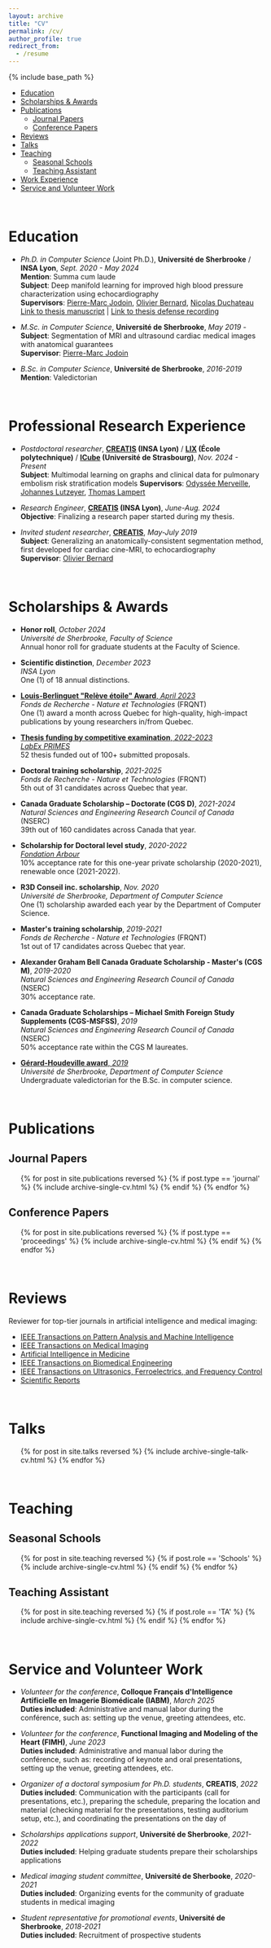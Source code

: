 ```yaml
---
layout: archive
title: "CV"
permalink: /cv/
author_profile: true
redirect_from:
  - /resume
---
```


{% include base_path %}

- [Education](#education)
- [Scholarships & Awards](#scholarships--awards)
- [Publications](#publications)
  - [Journal Papers](#journal-papers)
  - [Conference Papers](#conference-papers)
- [Reviews](#reviews)
- [Talks](#talks)
- [Teaching](#teaching)
  - [Seasonal Schools](#seasonal-schools)
  - [Teaching Assistant](#teaching-assistant)
- [Work Experience](#work-experience)
- [Service and Volunteer Work](#service-and-volunteer-work)

&nbsp;

Education
======
* *Ph.D. in Computer Science* (Joint Ph.D.), **Université de Sherbrooke** / **INSA Lyon**, *Sept. 2020 - May 2024*  
**Mention**: Summa cum laude  
**Subject**: Deep manifold learning for improved high blood pressure characterization using echocardiography  
**Supervisors**: [Pierre-Marc Jodoin](https://info.usherbrooke.ca/pmjodoin/index.html), [Olivier Bernard](https://www.creatis.insa-lyon.fr/~bernard/index.html), [Nicolas Duchateau](https://www.creatis.insa-lyon.fr/~duchateau/)  
[Link to thesis manuscript](http://hdl.handle.net/11143/21647) | [Link to thesis defense recording](https://youtu.be/jqbe2wLzJYU)

* *M.Sc. in Computer Science*, **Université de Sherbrooke**, *May 2019 -*  
**Subject**: Segmentation of MRI and ultrasound cardiac medical images with anatomical guarantees  
**Supervisor**: [Pierre-Marc Jodoin](https://info.usherbrooke.ca/pmjodoin/index.html)

* *B.Sc. in Computer Science*, **Université de Sherbrooke**, *2016-2019*  
**Mention**: Valedictorian

&nbsp;

Professional Research Experience
======
* *Postdoctoral researcher*, **[CREATIS](https://www.creatis.insa-lyon.fr/site7/en) (INSA Lyon)** / **[LIX](https://www.lix.polytechnique.fr) (École polytechnique)** / **[ICube](https://icube.unistra.fr) (Université de Strasbourg)**, *Nov. 2024 - Present*  
**Subject**: Multimodal learning on graphs and clinical data for pulmonary embolism risk stratification models
**Supervisors**: [Odyssée Merveille](https://www.creatis.insa-lyon.fr/~merveille/), [Johannes Lutzeyer](https://johanneslutzeyer.com), [Thomas Lampert](https://sites.google.com/site/tomalampert/home)

* *Research Engineer*, **[CREATIS](https://www.creatis.insa-lyon.fr/site7/en) (INSA Lyon)**, *June-Aug. 2024*  
**Objective**: Finalizing a research paper started during my thesis.

* *Invited student researcher*, **[CREATIS](https://www.creatis.insa-lyon.fr/site7/en)**, *May-July 2019*  
**Subject**: Generalizing an anatomically-consistent segmentation method, first developed for cardiac cine-MRI, to echocardiography  
**Supervisor**: [Olivier Bernard](https://www.creatis.insa-lyon.fr/~bernard/index.html)

<!-- * *Backend developer (Intern)*, **[GRIIS](https://griis.ca) (Interdisciplinary Research Group in Health Informatics)**, *Summer 2018*  
**Subject**: Specifying and validating software requirements, design and test-driven implementation of internal APIs  
**Supervisor**: [Luc Lavoie](http://info.usherbrooke.ca/llavoie/) -->

&nbsp;

Scholarships & Awards
======
* **Honor roll**, *October 2024*  
*Université de Sherbrooke, Faculty of Science*  
Annual honor roll for graduate students at the Faculty of Science.

* **Scientific distinction**, *December 2023*  
*INSA Lyon*  
One (1) of 18 annual distinctions.

* [**Louis-Berlinguet "Relève étoile" Award**, *April 2023*](https://frq.gouv.qc.ca/en/story-and-report/releve-etoile-louis-berlinguet-avril-2023/)  
*Fonds de Recherche - Nature et Technologies* (FRQNT)  
One (1) award a month across Quebec for high-quality, high-impact publications by young researchers in/from Quebec.

* [**Thesis funding by competitive examination**, *2022-2023*](https://primes.universite-lyon.fr/labex-primes/site-francais/navigation/recherche/wp-4-traitement-d-images-multidimensionnelles-/nathan-painchaud-2020-2023-apprentissage-profond-de-varietes-pour-une-meilleure-caracterisation-de-l-hypertension-arterielle-en-imagerie-echocardiographique-197031.kjsp)  
[*LabEx PRIMES*](https://primes.universite-lyon.fr)  
52 thesis funded out of 100+ submitted proposals.

* **Doctoral training scholarship**, *2021-2025*  
*Fonds de Recherche - Nature et Technologies* (FRQNT)  
5th out of 31 candidates across Quebec that year.

* **Canada Graduate Scholarship – Doctorate (CGS D)**, *2021-2024*  
*Natural Sciences and Engineering Research Council of Canada* (NSERC)  
39th out of 160 candidates across Canada that year.

<!-- * [**Hydro-Québec merit scholarship** (declined), *2021-2024*](https://www.usherbrooke.ca/recherche/etudier/pourquoi-choisir-udes/programmes-bourses/excellence/titulaires/hiver-2021)  
*Université de Sherbrooke* -->

* **Scholarship for Doctoral level study**, *2020-2022*  
[*Fondation Arbour*](https://www.fondationarbour.com/en/)  
10% acceptance rate for this one-year private scholarship (2020-2021), renewable once (2021-2022).

* **R3D Conseil inc. scholarship**, *Nov. 2020*  
*Université de Sherbrooke, Department of Computer Science*  
One (1) scholarship awarded each year by the Department of Computer Science.

* **Master's training scholarship**, *2019-2021*  
*Fonds de Recherche - Nature et Technologies* (FRQNT)  
1st out of 17 candidates across Quebec that year.

* **Alexander Graham Bell Canada Graduate Scholarship - Master's (CGS M)**, *2019-2020*  
*Natural Sciences and Engineering Research Council of Canada* (NSERC)  
30% acceptance rate.

<!-- * [**Graduate studies merit scholarship** (declined), *2019-2021*](https://www.usherbrooke.ca/recherche/etudier/pourquoi-choisir-udes/programmes-bourses/excellence/titulaires/hiver-2019)  
*Université de Sherbrooke* -->

* **Canada Graduate Scholarships – Michael Smith Foreign Study Supplements (CGS-MSFSS)**, *2019*  
*Natural Sciences and Engineering Research Council of Canada* (NSERC)  
50% acceptance rate within the CGS M laureates.

* [**Gérard-Houdeville award**, *2019*](https://www.usherbrooke.ca/informatique/actualites/prix-et-distinctions/mentions-excellence)  
*Université de Sherbrooke, Department of Computer Science*  
Undergraduate valedictorian for the B.Sc. in computer science.

&nbsp;

Publications
======

## Journal Papers
  <ul>{% for post in site.publications reversed %}
    {% if post.type == 'journal' %}
      {% include archive-single-cv.html %}
    {% endif %}
  {% endfor %}</ul>

## Conference Papers
  <ul>{% for post in site.publications reversed %}
    {% if post.type == 'proceedings' %}
      {% include archive-single-cv.html %}
    {% endif %}
  {% endfor %}</ul>

&nbsp;

Reviews
======
Reviewer for top-tier journals in artificial intelligence and medical imaging:
* [IEEE Transactions on Pattern Analysis and Machine Intelligence](https://ieeexplore.ieee.org/xpl/RecentIssue.jsp?punumber=34)
* [IEEE Transactions on Medical Imaging](https://ieeexplore.ieee.org/xpl/RecentIssue.jsp?punumber=42)
* [Artificial Intelligence in Medicine](https://www.sciencedirect.com/journal/artificial-intelligence-in-medicine)
* [IEEE Transactions on Biomedical Engineering](https://ieeexplore.ieee.org/xpl/RecentIssue.jsp?punumber=10)
* [IEEE Transactions on Ultrasonics, Ferroelectrics, and Frequency Control](https://ieeexplore.ieee.org/xpl/RecentIssue.jsp?punumber=58)
* [Scientific Reports](https://www.nature.com/srep/)

&nbsp;
  
Talks
======
  <ul>{% for post in site.talks reversed %}
    {% include archive-single-talk-cv.html %}
  {% endfor %}</ul>

&nbsp;

Teaching
======

## Seasonal Schools

  <ul>{% for post in site.teaching reversed %}
    {% if post.role == 'Schools' %}
      {% include archive-single-cv.html %}
    {% endif %}
  {% endfor %}</ul>

## Teaching Assistant

  <ul>{% for post in site.teaching reversed %}
    {% if post.role == 'TA' %}
      {% include archive-single-cv.html %}
    {% endif %}
  {% endfor %}</ul>

&nbsp;

Service and Volunteer Work
======
* *Volunteer for the conference*, **Colloque Français d'Intelligence Artificielle en Imagerie Biomédicale (IABM)**, *March 2025*  
**Duties included**: Administrative and manual labor during the conférence, such as: setting up the venue, greeting attendees, etc.

* *Volunteer for the conference*, **Functional Imaging and Modeling of the Heart (FIMH)**, *June 2023*  
**Duties included**: Administrative and manual labor during the conférence, such as: recording of keynote and oral presentations, setting up the venue, greeting attendees, etc.

* *Organizer of a doctoral symposium for Ph.D. students*, **CREATIS**, *2022*  
**Duties included**: Communication with the participants (call for presentations, etc.), preparing the schedule, preparing the location and material (checking material for the presentations, testing auditorium setup, etc.), and coordinating the presentations on the day of

* *Scholarships applications support*, **Université de Sherbrooke**, *2021-2022*  
**Duties included**: Helping graduate students prepare their scholarships applications

* *Medical imaging student committee*, **Université de Sherbooke**, *2020-2021*  
**Duties included**: Organizing events for the community of graduate students in medical imaging

* *Student representative for promotional events*, **Université de Sherbrooke**, *2018-2021*  
**Duties included**: Recruitment of prospective students
